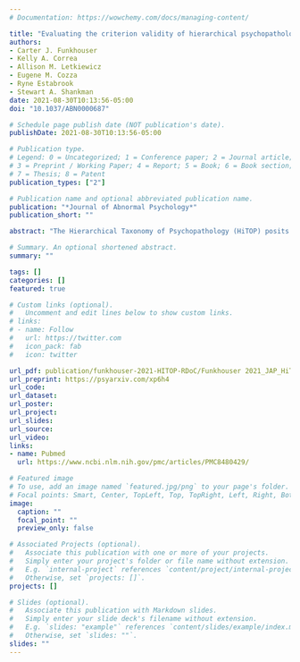 ```yaml
---
# Documentation: https://wowchemy.com/docs/managing-content/

title: "Evaluating the criterion validity of hierarchical psychopathology dimensions across models: Familial aggregation and associations with Research Domain Criteria (sub)constructs"
authors:
- Carter J. Funkhouser
- Kelly A. Correa
- Allison M. Letkiewicz
- Eugene M. Cozza
- Ryne Estabrook
- Stewart A. Shankman
date: 2021-08-30T10:13:56-05:00
doi: "10.1037/ABN0000687"

# Schedule page publish date (NOT publication's date).
publishDate: 2021-08-30T10:13:56-05:00

# Publication type.
# Legend: 0 = Uncategorized; 1 = Conference paper; 2 = Journal article;
# 3 = Preprint / Working Paper; 4 = Report; 5 = Book; 6 = Book section;
# 7 = Thesis; 8 = Patent
publication_types: ["2"]

# Publication name and optional abbreviated publication name.
publication: "*Journal of Abnormal Psychology*"
publication_short: ""

abstract: "The Hierarchical Taxonomy of Psychopathology (HiTOP) posits that psychopathology is a hierarchy of correlated dimensions. Numerous studies have examined the validity of these dimensions using bifactor models, in which each disorder loads onto both a general and specific factor (e.g., internalizing, externalizing). Although bifactor models tend to fit better than alternative models, concerns have been raised about bifactor model selection, factor reliability, and interpretability. Therefore, we compared the reliability and validity of several higher-order HiTOP dimensions between bifactor and correlated factor models using familial aggregation and associations with Research Domain Criteria (RDoC) (sub)constructs as validators. Lifetime psychopathology was assessed in a community sample (N=504) using dimensional disorder severity scales calculated from semi-structured interview data. A series of unidimensional, correlated factor, and bifactor models were fit to model several HiTOP dimensions. A bifactor model with two specific factors (internalizing and disinhibited externalizing) and a correlated two-factor model provided the best fit to the data. HiTOP dimensions had adequate reliability in the correlated factor model, but suboptimal reliability in the bifactor model. The disinhibited externalizing dimension was highly correlated across the two models and was familial, yet largely unrelated to RDoC (sub)constructs in both models. The internalizing dimension in the correlated factor model and the general factor in the bifactor model were highly correlated and had similar validity patterns, suggesting the general factor was largely redundant with the internalizing dimension in the correlated factor model. These findings support concerns about the interpretability of psychopathology dimensions in bifactor models."

# Summary. An optional shortened abstract.
summary: ""

tags: []
categories: []
featured: true

# Custom links (optional).
#   Uncomment and edit lines below to show custom links.
# links:
# - name: Follow
#   url: https://twitter.com
#   icon_pack: fab
#   icon: twitter

url_pdf: publication/funkhouser-2021-HITOP-RDoC/Funkhouser 2021_JAP_HiTOP_RDoC.pdf
url_preprint: https://psyarxiv.com/xp6h4
url_code:
url_dataset:
url_poster:
url_project:
url_slides:
url_source:
url_video:
links: 
- name: Pubmed
  url: https://www.ncbi.nlm.nih.gov/pmc/articles/PMC8480429/

# Featured image
# To use, add an image named `featured.jpg/png` to your page's folder. 
# Focal points: Smart, Center, TopLeft, Top, TopRight, Left, Right, BottomLeft, Bottom, BottomRight.
image:
  caption: ""
  focal_point: ""
  preview_only: false

# Associated Projects (optional).
#   Associate this publication with one or more of your projects.
#   Simply enter your project's folder or file name without extension.
#   E.g. `internal-project` references `content/project/internal-project/index.md`.
#   Otherwise, set `projects: []`.
projects: []

# Slides (optional).
#   Associate this publication with Markdown slides.
#   Simply enter your slide deck's filename without extension.
#   E.g. `slides: "example"` references `content/slides/example/index.md`.
#   Otherwise, set `slides: ""`.
slides: ""
---
```

